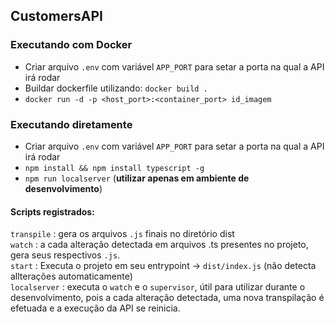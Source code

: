 ## CustomersAPI  

### Executando com Docker

- Criar arquivo `.env` com variável `APP_PORT` para setar a porta na qual a API irá rodar
- Buildar dockerfile utilizando: `docker build .`
- `docker run -d -p <host_port>:<container_port> id_imagem`

### Executando diretamente

- Criar arquivo `.env` com variável `APP_PORT` para setar a porta na qual a API irá rodar
- `npm install && npm install typescript -g`
- `npm run localserver` (**utilizar apenas em ambiente de desenvolvimento**)

#### Scripts registrados:
`transpile` : gera os arquivos `.js` finais no diretório dist  
`watch` : a cada alteração detectada em arquivos .ts presentes no projeto, gera seus respectivos `.js`.  
`start` : Executa o projeto em seu entrypoint -> `dist/index.js` (não detecta allterações automaticamente)  
`localserver` : executa o `watch` e o `supervisor`, útil para utilizar durante o desenvolvimento, pois a cada alteração detectada, uma nova transpilação é efetuada e a execução da API se reinicia.

